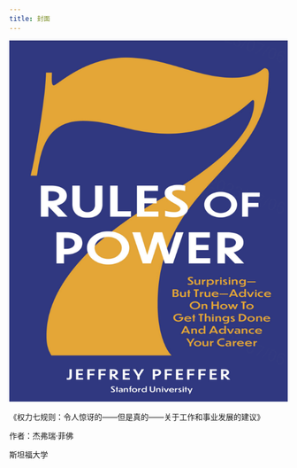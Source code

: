 ```yaml
---
title: 封面
---
```


![封面](./images/7-rules-of-power_cover.png)

《权力七规则：令人惊讶的——但是真的——关于工作和事业发展的建议》

作者：杰弗瑞·菲佛

斯坦福大学
